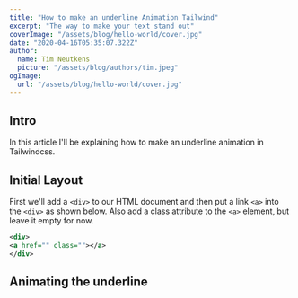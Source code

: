 ```yaml
---
title: "How to make an underline Animation Tailwind"
excerpt: "The way to make your text stand out"
coverImage: "/assets/blog/hello-world/cover.jpg"
date: "2020-04-16T05:35:07.322Z"
author:
  name: Tim Neutkens
  picture: "/assets/blog/authors/tim.jpeg"
ogImage:
  url: "/assets/blog/hello-world/cover.jpg"
---
```

## Intro
In this article I'll be explaining how to make an underline animation in Tailwindcss. 

## Initial Layout
First we'll add a `<div>` to our HTML document and then put a link `<a>` into the `<div>` as shown below. Also add a class attribute to the `<a>` element, but leave it empty for now.

```xml
<div>
<a href="" class=""></a>
</div>
```
## Animating the underline

